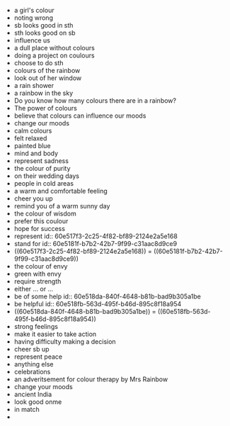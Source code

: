 - a girl's colour
- noting wrong
- sb looks good in sth
- sth looks good on sb
- influence us
- a dull place without colours
- doing a project on coulours
- choose to do sth
- colours of the rainbow
- look out of her window
- a rain shower
- a rainbow in the sky
- Do you know how many colours there are in a rainbow?
- The power of colours
- believe that colours can influence our moods
- change our moods
- calm colours
- felt relaxed
- painted blue
- mind and body
- represent sadness
- the colour of purity
- on their wedding days
- people in cold areas
- a warm and comfortable feeling
- cheer you up
- remind you of a warm sunny day
- the colour of wisdom
- prefer this coulour
- hope for success
- represent
  id:: 60e517f3-2c25-4f82-bf89-2124e2a5e168
- stand for
  id:: 60e5181f-b7b2-42b7-9f99-c31aac8d9ce9
- ((60e517f3-2c25-4f82-bf89-2124e2a5e168)) = ((60e5181f-b7b2-42b7-9f99-c31aac8d9ce9))
- the colour of envy
- green with envy
- require strength
- either ... or ...
- be of some help
  id:: 60e518da-840f-4648-b81b-bad9b305a1be
- be helpful
  id:: 60e518fb-563d-495f-b46d-895c8f18a954
- ((60e518da-840f-4648-b81b-bad9b305a1be)) = ((60e518fb-563d-495f-b46d-895c8f18a954))
- strong feelings
- make it easier to take action
- having difficulty making a decision
- cheer sb up
- represent peace
- anything else
- celebrations
- an adveritsement for colour therapy by Mrs Rainbow
- change your moods
- ancient India
- look good onme
- in match
-